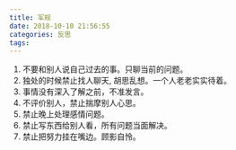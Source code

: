 ```yaml
---
title: 军规
date: 2018-10-10 21:56:55
categories: 反思
tags:
---
```


1. 不要和别人说自己过去的事。只聊当前的问题。
2. 独处的时候禁止找人聊天, 胡思乱想。一个人老老实实待着。
3. 事情没有深入了解之前，不准发言。
4. 不评价别人，禁止揣摩别人心思。
5. 禁止晚上处理感情问题。
6. 禁止写东西给别人看，所有问题当面解决。
7. 禁止把努力挂在嘴边。顾影自怜。
